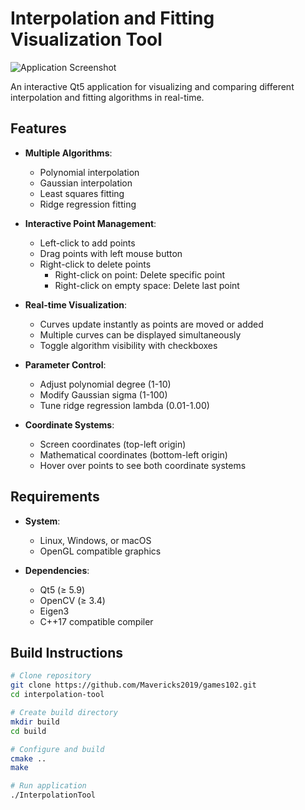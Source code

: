 # Interpolation and Fitting Visualization Tool

![Application Screenshot](screenshot.png)

An interactive Qt5 application for visualizing and comparing different interpolation and fitting algorithms in real-time.

## Features

- **Multiple Algorithms**:
  - Polynomial interpolation
  - Gaussian interpolation
  - Least squares fitting
  - Ridge regression fitting
  
- **Interactive Point Management**:
  - Left-click to add points
  - Drag points with left mouse button
  - Right-click to delete points
    - Right-click on point: Delete specific point
    - Right-click on empty space: Delete last point
  
- **Real-time Visualization**:
  - Curves update instantly as points are moved or added
  - Multiple curves can be displayed simultaneously
  - Toggle algorithm visibility with checkboxes
  
- **Parameter Control**:
  - Adjust polynomial degree (1-10)
  - Modify Gaussian sigma (1-100)
  - Tune ridge regression lambda (0.01-1.00)
  
- **Coordinate Systems**:
  - Screen coordinates (top-left origin)
  - Mathematical coordinates (bottom-left origin)
  - Hover over points to see both coordinate systems

## Requirements

- **System**:
  - Linux, Windows, or macOS
  - OpenGL compatible graphics
  
- **Dependencies**:
  - Qt5 (≥ 5.9)
  - OpenCV (≥ 3.4)
  - Eigen3
  - C++17 compatible compiler

## Build Instructions

```bash
# Clone repository
git clone https://github.com/Mavericks2019/games102.git
cd interpolation-tool

# Create build directory
mkdir build
cd build

# Configure and build
cmake ..
make

# Run application
./InterpolationTool